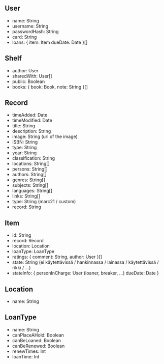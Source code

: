 ## User
- name: String
- username: String
- passwordHash: String
- card: String
- loans: {
    item: Item
    dueDate: Date
}[]

## Shelf
- author: User
- sharedWith: User[]
- public: Boolean
- books: {
    book: Book,
    note: String
}[]

## Record
- timeAdded: Date
- timeModified: Date
- title: String
- description: String
- image: String (url of the image)
- ISBN: String
- type: String
- year: String
- classification: String
- locations: String[]
- persons: String[]
- authors: String[]
- genres: String[]
- subjects: String[]
- languages: String[]
- links: String[]
- type: String (marc21 / custom)
- record: String

## Item
- id: String
- record: Record
- location: Location
- loanType: LoanType
- ratings: {
    comment: String,
    author: User
}[]
- state: String (ei käytettävissä / hankinnassa / lainassa / käytettävissä / rikki / ...)
- stateInfo: {
    personInCharge: User (loaner, breaker, ...)
    dueDate: Date
}

## Location
- name: String

## LoanType
- name: String
- canPlaceAHold: Boolean
- canBeLoaned: Boolean
- canBeRenewed: Boolean
- renewTimes: Int
- loanTime: Int